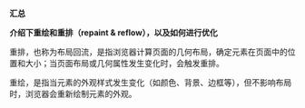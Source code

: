 **汇总**

**介绍下重绘和重排（repaint & reflow），以及如何进行优化**

重排，也称为布局回流，是指浏览器计算页面的几何布局，确定元素在页面中的位置和大小；当页面布局或几何属性发生变化时，会触发重排。

重绘，是指当元素的外观样式发生变化（如颜色、背景、边框等），但不影响布局时，浏览器会重新绘制元素的外观。
